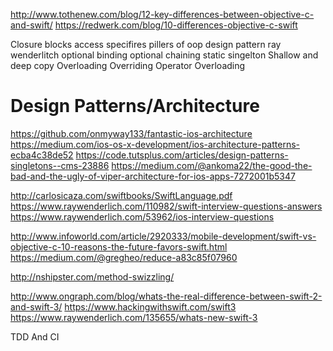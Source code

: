 http://www.tothenew.com/blog/12-key-differences-between-objective-c-and-swift/
https://redwerk.com/blog/10-differences-objective-c-swift

Closure
blocks
access specifires
pillers of oop
design pattern ray wenderlitch
optional binding 
optional chaining 
static
singelton
Shallow and deep copy
Overloading
Overriding
Operator Overloading


# Design Patterns/Architecture
https://github.com/onmyway133/fantastic-ios-architecture
https://medium.com/ios-os-x-development/ios-architecture-patterns-ecba4c38de52
https://code.tutsplus.com/articles/design-patterns-singletons--cms-23886
https://medium.com/@ankoma22/the-good-the-bad-and-the-ugly-of-viper-architecture-for-ios-apps-7272001b5347

http://carlosicaza.com/swiftbooks/SwiftLanguage.pdf
https://www.raywenderlich.com/110982/swift-interview-questions-answers
https://www.raywenderlich.com/53962/ios-interview-questions

http://www.infoworld.com/article/2920333/mobile-development/swift-vs-objective-c-10-reasons-the-future-favors-swift.html
https://medium.com/@gregheo/reduce-a83c85f07960

http://nshipster.com/method-swizzling/

http://www.ongraph.com/blog/whats-the-real-difference-between-swift-2-and-swift-3/
https://www.hackingwithswift.com/swift3
https://www.raywenderlich.com/135655/whats-new-swift-3

TDD And CI
